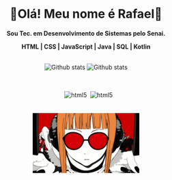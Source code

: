 
<h1 align=center >🏮Olá! Meu nome é Rafael🏮</h1>
<h4 align=center> Sou Tec. em Desenvolvimento de Sistemas pelo Senai.
<p>HTML | CSS | JavaScript | Java | SQL | Kotlin   </p>
<p></p> </h4>



##

<div align="center">
  <img  height="150em"  align="center" src="https://github-readme-stats.vercel.app/api?username=hyuttea&show_icons=true&theme=shadow_red" alt="Github stats" />
  <img  height="150em" align="center" src="https://github-readme-stats.vercel.app/api/top-langs/?username=hyuttea&theme=shadow_red&hide_&include_all_commits=true&count_private=true&layout=compact" alt="Github stats" />
</div>

## 

<div align="center" style="display: inline_block"><br/>
    <img align="center" alt="" src="https://img.shields.io/badge/HTML5-darkred?style=for-the-badge&logo=html5&logoColor=white"/>
    <img align="center" alt="" src="https://img.shields.io/badge/CSS3-darkred?style=for-the-badge&logo=css3&logoColor=white"/>
    <img align="center" alt="" src="https://img.shields.io/badge/JavaScript-darkred?style=for-the-badge&logo=javascript&logoColor=white"/>
    <img align="center" alt="html5" src="https://img.shields.io/badge/MySQL-darkred?style=for-the-badge&logo=mysql&logoColor=white">
    <img align="center" alt="" src="https://img.shields.io/badge/GIT-darkred?style=for-the-badge&logo=git&logoColor=white"/>
    <img align="center" alt="html5" src="https://img.shields.io/badge/Java-darkred?style=for-the-badge&logo=openjdk&logoColor=white">
</div>

<br>
<br>
 
<div align=center>
  <img src="futaba-gif.gif" width="250">
</div>
